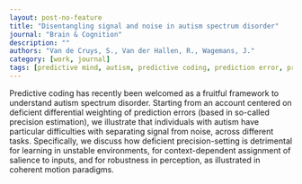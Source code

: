 ```yaml
---
layout: post-no-feature
title: "Disentangling signal and noise in autism spectrum disorder"
journal: "Brain & Cognition"
description: ""
authors: "Van de Cruys, S., Van der Hallen, R., Wagemans, J."
category: [work, journal]
tags: [predictive mind, autism, predictive coding, prediction error, precision, perception, coherent motion, Bayes, precision]
---
```


Predictive coding has recently been welcomed as a fruitful framework to understand autism spectrum disorder. Starting from an account centered on deficient differential weighting of prediction errors (based in so-called precision estimation), we illustrate that individuals with autism have particular difficulties with separating signal from noise, across different tasks. Specifically, we discuss how deficient precision-setting is detrimental for learning in unstable environments, for context-dependent assignment of salience to inputs, and for robustness in perception, as illustrated in coherent motion paradigms.  
